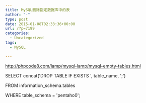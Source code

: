 ```yaml
---
title: MySQL删除指定数据库中的表
author: "-"
type: post
date: 2015-01-08T02:33:36+00:00
url: /?p=7199
categories:
  - Uncategorized
tags:
  - MySQL

---
```

http://phpcode8.com/lamp/mysql-lamp/mysql-empty-tables.html

SELECT concat('DROP TABLE IF EXISTS ', table_name, ';')
  
FROM information_schema.tables
  
WHERE table_schema = 'pentaho0';